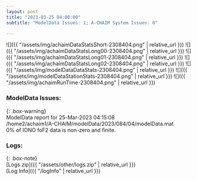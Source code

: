 ```yaml
---
layout: post
title: "2023-03-25 04:00:00"
subtitle: "ModelData Issues: 1; A-CHAIM System Issues: 0"

---
```


![]({{ "/assets/img/achaimDataStatsShort-2308404.png" | relative_url }})
![]({{ "/assets/img/achaimDataStatsLong00-2308404.png" | relative_url }})
![]({{ "/assets/img/achaimDataStatsLong01-2308404.png" | relative_url }})
![]({{ "/assets/img/achaimDataStatsLong02-2308404.png" | relative_url }})
![]({{ "/assets/img/modelDataDataStats-2308404.png" | relative_url }})
![]({{ "/assets/img/modelDataStationStats-2308404.png" | relative_url }})
![]({{ "/assets/img/achaimRunTime-2308404.png" | relative_url }})


### ModelData Issues:  
  
{: .box-warning}  
 ModelData report for 25-Mar-2023 04:15:08   
 /home2/achaim1/A-CHAIM/modelData/2023/084/04/modelData.mat   
 0% of IONO foF2 data is non-zero and finite.   
  


### Logs:  
  
{: .box-note}  
[Logs.zip]({{ "/assets/other/logs.zip" | relative_url }})  
[Log Info]({{ "/logInfo" | relative_url }})  
